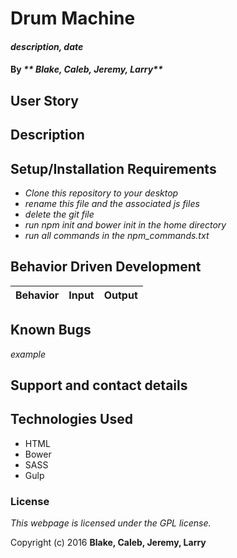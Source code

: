 # Drum Machine

#### _description, date_

#### By _** Blake, Caleb, Jeremy, Larry**_

## User Story

## Description

## Setup/Installation Requirements

* _Clone this repository to your desktop_
* _rename this file and the associated js files_
* _delete the git file_
* _run npm init and bower init in the home directory_
* _run all commands in the npm_commands.txt_

## Behavior Driven Development

|Behavior|Input|Output|
|--------|:---:|-----:|

## Known Bugs

_example_

## Support and contact details


## Technologies Used

* HTML
* Bower
* SASS
* Gulp

### License

*This webpage is licensed under the GPL license.*

Copyright (c) 2016 **Blake, Caleb, Jeremy, Larry**
